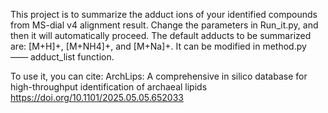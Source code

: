 This project is to summarize the adduct ions of your identified compounds from MS-dial v4 alignment result.
Change the parameters in Run_it.py, and then it will automatically proceed. 
The default adducts to be summarized are: [M+H]+, [M+NH4]+, and [M+Na]+. It can be modified in method.py —— adduct_list function.

To use it, you can cite:
ArchLips: A comprehensive in silico database for high-throughput identification of archaeal lipids
https://doi.org/10.1101/2025.05.05.652033
